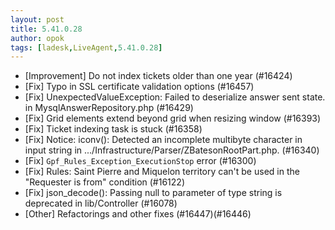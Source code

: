 ```yaml
---
layout: post
title: 5.41.0.28
author: opok
tags: [ladesk,LiveAgent,5.41.0.28]
---
```

- [Improvement] Do not index tickets older than one year (#16424)
- [Fix] Typo in SSL certificate validation options (#16457)
- [Fix] UnexpectedValueException: Failed to deserialize answer sent state. in MysqlAnswerRepository.php (#16429)
- [Fix] Grid elements extend beyond grid when resizing window (#16393)
- [Fix] Ticket indexing task is stuck (#16358)
- [Fix] Notice: iconv(): Detected an incomplete multibyte character in input string in .../Infrastructure/Parser/ZBatesonRootPart.php. (#16340)
- [Fix] `Gpf_Rules_Exception_ExecutionStop` error (#16300)
- [Fix] Rules: Saint Pierre and Miquelon territory can't be used in the "Requester is from" condition  (#16122)
- [Fix] json_decode(): Passing null to parameter of type string is deprecated in lib/Controller (#16078)
- [Other] Refactorings and other fixes (#16447)(#16446)